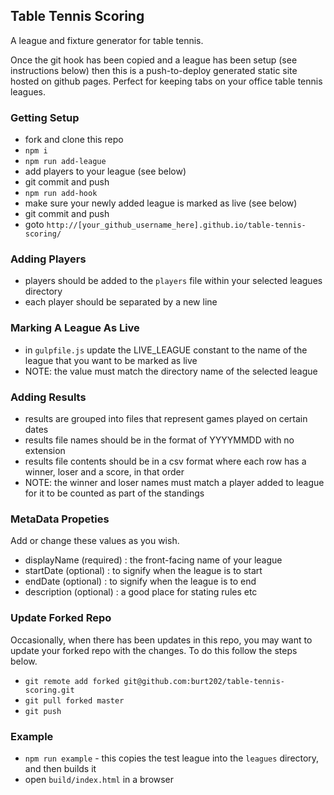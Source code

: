 ## Table Tennis Scoring

A league and fixture generator for table tennis.

Once the git hook has been copied and a league has been setup (see instructions below) then this is a push-to-deploy generated static site hosted on github pages. Perfect for keeping tabs on your office table tennis leagues.

### Getting Setup

- fork and clone this repo
- `npm i`
- `npm run add-league`
- add players to your league (see below)
- git commit and push
- `npm run add-hook`
- make sure your newly added league is marked as live (see below)
- git commit and push
- goto `http://[your_github_username_here].github.io/table-tennis-scoring/`

### Adding Players

- players should be added to the `players` file within your selected leagues directory
- each player should be separated by a new line

### Marking A League As Live

- in `gulpfile.js` update the LIVE_LEAGUE constant to the name of the league that you want to be marked as live
- NOTE: the value must match the directory name of the selected league

### Adding Results

- results are grouped into files that represent games played on certain dates
- results file names should be in the format of YYYYMMDD with no extension
- results file contents should be in a csv format where each row has a winner, loser and a score, in that order
- NOTE: the winner and loser names must match a player added to league for it to be counted as part of the standings

### MetaData Propeties

Add or change these values as you wish.

- displayName (required) : the front-facing name of your league
- startDate (optional) : to signify when the league is to start
- endDate (optional) : to signify when the league is to end
- description (optional) : a good place for stating rules etc

### Update Forked Repo

Occasionally, when there has been updates in this repo, you may want to update your forked repo with the changes. To do this follow the steps below.

- `git remote add forked git@github.com:burt202/table-tennis-scoring.git`
- `git pull forked master`
- `git push`

### Example

- `npm run example` - this copies the test league into the `leagues` directory, and then builds it
- open `build/index.html` in a browser
